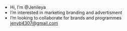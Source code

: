 -  Hi, I’m @Jenileya
- I’m interested in marketing branding and advertisment
- I’m looking to collaborate for brands and programmes 
 jenyb4307@gmail.com

<!---
Jenileya/Jenileya is a ✨ special ✨ repository because its `README.md` (this file) appears on your GitHub profile.
You can click the Preview link to take a look at your changes.
--->
